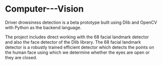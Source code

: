 # Computer---Vision

Driver drowsiness detection is a beta prototype built using Dlib and OpenCV with Python as the backend language.

The project includes direct working with the 68 facial landmark detector and also the face detector of the Dlib library. The 68 facial landmark detector is a robustly trained efficient detector which detects the points on the human face using which we determine whether the eyes are open or they are closed.

